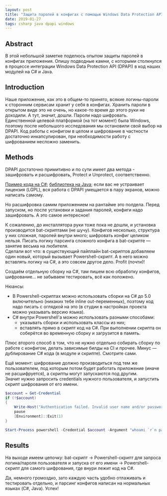 ```yaml
---
layout: post
title: "Защита паролей в конфигах с помощью Windows Data Protection API"
date: 2019-01-27
tags: csharp java dpapi windows
---
```


## Abstract

В этой небольшой заметке поделюсь опытом защиты паролей в конфигах приложения. Опишу подводные камни, с которыми столкнулся в процессе интеграции Windows Data Protection API (DPAPI) в код наших модулей на C# и Java.


## Introduction

Наше приложение, как это в общем-то принято, всякие логины-пароли к сторонним сервисам хранит у себя в конфигах. Хранить пароли в открытом виде это не очень, но какое-то время до этого руки не доходили. А тут, значит, дошли. Пароли надо шифровать.  
Единственной целевой платформой (на тот момент) была Windows, поэтому после небольшого исследования мы остановили свой выбор на DPAPI. Код работы с конфигом в целом и шифрование в частности достаточно инкапсулирован, при необходимости работу с шифрованием несложно заменить.

## Methods

DPAPI достаточно примитивно и по сути имеет два метода - зашифровать и расшифровать, Protect и Unprotect, соответственно.

[Пример кода на C#](https://docs.microsoft.com/en-us/dotnet/api/system.security.cryptography.protecteddata.protect); [библиотека на Java](https://github.com/peter-gergely-horvath/windpapi4j/); если вас не устраивает лицензия (LGPL), вся работа с DPAPI умещается в пару экранов, можно написать самому.

Но расшифровка самим приложением на рантайме это полдела. Перед запуском, но после установки и задания паролей, конфиги надо зашифровать. А это самое интересное!

К сожалению, до инсталлятора руки тоже пока не дошли, и установка производится bat-скриптами (не шучу). Конфигов несколько, структура у них сложная, паролей внутри много; шифровать конфиг целиком нельзя. Писать логику парсинга сложного конфига в bat-скрипте — занятие весьма на любителя.  
Сделали вот что: в существующий пайплайн bat-скриптов добавляем один новый, который вызывает Powershell-скрипт. А в него можно вставлять логику на C#, а это совсем другое дело. Profit (почти)!

Создаём отдельную сборку на C#, там пишем всю обработку конфигов, шифрование... не забываем тестировать, всё как положено.

Нюансы:

* В Powershell-скриптах можно использовать сборки на C# до 5.0 включительно (никаких тебе inline out-переменных), поэтому код надо писать с оглядкой на это (в студии в настройках проекта можно указывать версию языка).
* C# внутри Powershell'а можно использовать разными способами:
    * указывать сборки и использовать классы из них;
    * вставлять прямо в скрипт код на C#. При выполнении скрипта он соберётся во временную сборку и загрузится в память.

Плюс второго способ в том, что не нужно отдельно собирать сборку по работе с конфигом, делать зависимые билды на CI и прочее. Минус — дублирование C# кода (в модуле и скрипте). Смотрите сами.

Ещё момент: шифрование должно производиться под тем же пользователем, под которым потом будет работать приложение (иначе не расшифруется), а скрипты могут запускаются под другим.  
Значит нужно запросить credentials нужного пользователя, и запустить скрипт шифрования от его имени.

```ps1
$account = Get-Credential
if (!$account)
{
    Write-Host("Authentication failed. Invalid user name and/or password.") -ForegroundColor red
    pause
    [Environment]::Exit(1)
}

Start-Process powershell -Credential $account -Argument "whoami `r`n pause"

```

## Results

На выходе имеем цепочку: bat-скрипт -> Powershell-скрипт для запроса логина/пароля пользователя и запуска от его имени -> Powershell-скрипт для самого шифрования, где внури лежит код на C#.

Да, немного громоздко, зато каждую часть удобно отлаживать и тестировать отдельно, и парсинг конфигов написан на нормальных языках (C#, Java). Успех!

